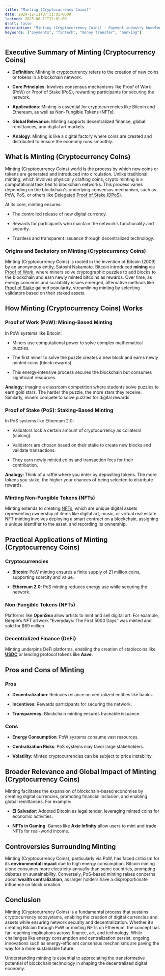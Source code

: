 ```yaml
---
title: "Minting (Cryptocurrency Coins)"
date: 2024-12-11T07:31:01+0000
lastmod: 2025-08-11T12:01:00
draft: false
description: "Minting (Cryptocurrency Coins) - Payment industry knowledge and insights"
keywords: ["payments", "fintech", "money transfer", "banking"]
---
```


## Executive Summary of Minting (Cryptocurrency Coins)

- **Definition**: Minting in cryptocurrency refers to the creation of new coins or tokens in a blockchain network.

- **Core Principles**: Involves consensus mechanisms like Proof of Work (PoW) or Proof of Stake (PoS), rewarding participants for securing the network.

- **Applications**: Minting is essential for cryptocurrencies like Bitcoin and Ethereum, as well as Non-Fungible Tokens (NFTs).

- **Global Relevance**: Minting supports decentralized finance, global remittances, and digital art markets.

- **Analogy**: Minting is like a digital factory where coins are created and distributed to ensure the economy runs smoothly.

## What Is Minting (Cryptocurrency Coins)

Minting (Cryptocurrency Coins) world is the process by which new coins or tokens are generated and introduced into circulation. Unlike traditional minting, which involves physically crafting coins, crypto minting is a computational task tied to blockchain networks. This process varies depending on the blockchain's underlying consensus mechanism, such as PoW, PoS, or others like [Delegated Proof of Stake (DPoS)](https://faisalkhanllc.xyz/resources/payments-wiki/d/delegated-proof-of-stake-dpos/).

At its core, minting ensures:

- The controlled release of new digital currency.

- Rewards for participants who maintain the network’s functionality and security.

- Trustless and transparent issuance through decentralized technology.

### Origins and Backstory on Minting (Cryptocurrency Coins)

Minting (Cryptocurrency Coins) is rooted in the invention of Bitcoin (2009) by an anonymous entity, Satoshi Nakamoto. Bitcoin introduced **mining** via [Proof of Work](https://faisalkhanllc.xyz/resources/payments-wiki/p/proof-of-work-pow/), where miners solve cryptographic puzzles to add blocks to the blockchain and earn newly minted bitcoins as rewards. Over time, as energy concerns and scalability issues emerged, alternative methods like [Proof of Stake](https://faisalkhanllc.xyz/resources/payments-wiki/p/proof-of-stake-pos/) gained popularity, streamlining minting by selecting validators based on their staked assets.

## How Minting (Cryptocurrency Coins) Works

### Proof of Work (PoW): Mining-Based Minting

In PoW systems like Bitcoin:

- Miners use computational power to solve complex mathematical puzzles.

- The first miner to solve the puzzle creates a new block and earns newly minted coins (block rewards).

- This energy-intensive process secures the blockchain but consumes significant resources.

**Analogy**: Imagine a classroom competition where students solve puzzles to earn gold stars. The harder the puzzle, the more stars they receive. Similarly, miners compete to solve puzzles for digital rewards.

### Proof of Stake (PoS): Staking-Based Minting

In PoS systems like Ethereum 2.0:

- Validators lock a certain amount of cryptocurrency as collateral (staking).

- Validators are chosen based on their stake to create new blocks and validate transactions.

- They earn newly minted coins and transaction fees for their contribution.

**Analogy**: Think of a raffle where you enter by depositing tokens. The more tokens you stake, the higher your chances of being selected to distribute rewards.

### Minting Non-Fungible Tokens (NFTs)

Minting extends to creating [NFTs](https://faisalkhanllc.xyz/resources/payments-wiki/n/nft-non-fungible-tokens/), which are unique digital assets representing ownership of items like digital art, music, or virtual real estate. NFT minting involves deploying a smart contract on a blockchain, assigning a unique identifier to the asset, and recording its ownership.

## Practical Applications of Minting (Cryptocurrency Coins)

### Cryptocurrencies

- **Bitcoin**: PoW minting ensures a finite supply of 21 million coins, supporting scarcity and value.

- **Ethereum 2.0**: PoS minting reduces energy use while securing the network.

### Non-Fungible Tokens (NFTs)

Platforms like **OpenSea** allow artists to mint and sell digital art. For example, Beeple’s NFT artwork “Everydays: The First 5000 Days” was minted and sold for $69 million.

### Decentralized Finance (DeFi)

Minting underpins DeFi platforms, enabling the creation of stablecoins like **[USDC](https://faisalkhanllc.xyz/resources/payments-wiki/u/usdc/)** or lending protocol tokens like **Aave**.

## Pros and Cons of Minting

### Pros

- **Decentralization**: Reduces reliance on centralized entities like banks.

- **Incentives**: Rewards participants for securing the network.

- **Transparency**: Blockchain minting ensures traceable issuance.

### Cons

- **Energy Consumption**: PoW systems consume vast resources.

- **Centralization Risks**: PoS systems may favor large stakeholders.

- **Volatility**: Minted cryptocurrencies can be subject to price instability.

## Broader Relevance and Global Impact of Minting (Cryptocurrency Coins)

Minting facilitates the expansion of blockchain-based economies by creating digital currencies, promoting financial inclusion, and enabling global remittances. For example:

- **El Salvador**: Adopted Bitcoin as legal tender, leveraging minted coins for economic activities.

- **NFTs in Gaming**: Games like **Axie Infinity** allow users to mint and trade NFTs for real-world income.

## Controversies Surrounding Minting

Minting (Cryptocurrency Coins), particularly via PoW, has faced criticism for its **environmental impact** due to high energy consumption. Bitcoin mining alone consumes more electricity annually than some countries, prompting debates on sustainability. Conversely, PoS-based minting raises concerns about **wealth centralization**, as larger holders have a disproportionate influence on block creation.

## Conclusion

Minting (Cryptocurrency Coins) is a fundamental process that sustains cryptocurrency ecosystems, enabling the creation of digital currencies and assets while ensuring network security and decentralization. Whether it’s creating Bitcoin through PoW or minting NFTs on Ethereum, the concept has far-reaching implications across finance, art, and technology. While challenges like energy consumption and centralization persist, ongoing innovations such as energy-efficient consensus mechanisms are paving the way for a more sustainable future.

Understanding minting is essential to appreciating the transformative potential of blockchain technology in shaping the decentralized digital economy.